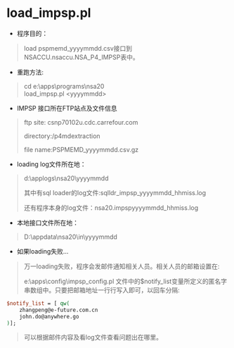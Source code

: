 # load_impsp.pl
- 程序目的：

>  load pspmemd_yyyymmdd.csv接口到NSACCU.nsaccu.NSA_P4_IMPSP表中。

- 重跑方法:

> cd e:\apps\programs\nsa20\
> load_impsp.pl \<yyyymmdd\>

- IMPSP 接口所在FTP站点及文件信息

>ftp site: csnp70102u.cdc.carrefour.com
>
>directory:/p4mdextraction
>
>file name:PSPMEMD_yyyymmdd.csv.gz

- loading log文件所在地：

> d:\applogs\nsa20\yyyymmdd
>
> 其中有sql loader的log文件:sqlldr_impsp_yyyymmdd_hhmiss.log
>
> 还有程序本身的log文件：nsa20.impspyyyymmdd_hhmiss.log

- 本地接口文件所在地：

> D:\appdata\nsa20\in\yyyymmdd

- 如果loading失败...

> 万一loading失败，程序会发邮件通知相关人员。相关人员的邮箱设置在:
>
> e:\apps\config\impsp_config.pl 文件中的$notify_list变量所定义的匿名字串数组中。只要把邮箱地址一行行写入即可，以回车分隔:
```perl
$notify_list = [ qw(
    zhangpeng@e-future.com.cn
    john.do@anywhere.go
)];
```

> 可以根据邮件内容及看log文件查看问题出在哪里。
  



